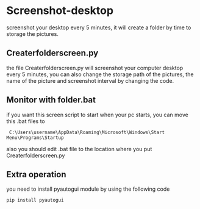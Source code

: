# Screenshot-desktop
screenshot your desktop every 5 minutes, it will create a folder by time to storage the pictures.

## Createrfolderscreen.py

the file Createrfolderscreen.py will screenshot your computer desktop every 5 minutes, you can also change the storage path of the pictures, the name of the picture and screenshot interval by changing the code.

## Monitor with folder.bat  

if you want this screen script to start when your pc starts, you can move this .bat files to

     C:\Users\username\AppData\Roaming\Microsoft\Windows\Start Menu\Programs\Startup 
   
also you should edit .bat file to the location where you put Createrfolderscreen.py 

## Extra operation

you need to install pyautogui module by using the following code
```
pip install pyautogui
```